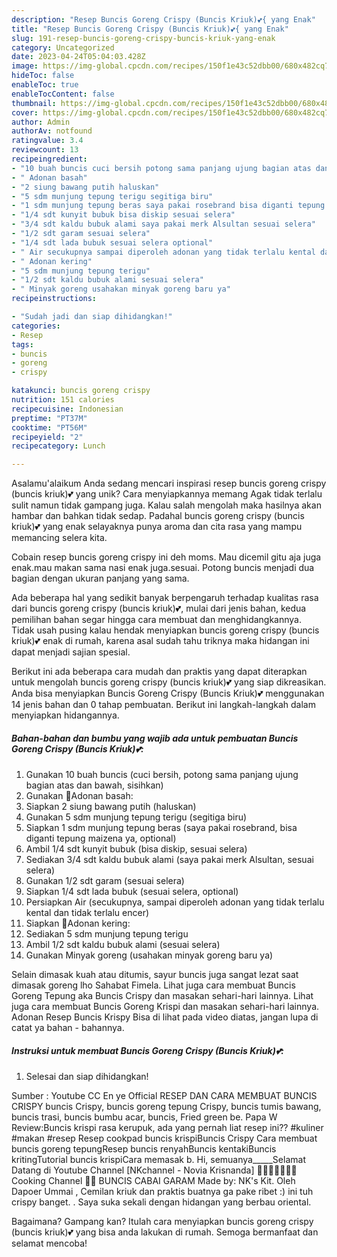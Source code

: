 ```yaml
---
description: "Resep Buncis Goreng Crispy (Buncis Kriuk)💕{ yang Enak"
title: "Resep Buncis Goreng Crispy (Buncis Kriuk)💕{ yang Enak"
slug: 191-resep-buncis-goreng-crispy-buncis-kriuk-yang-enak
category: Uncategorized
date: 2023-04-24T05:04:03.428Z
image: https://img-global.cpcdn.com/recipes/150f1e43c52dbb00/680x482cq70/buncis-goreng-crispy-buncis-kriuk-foto-resep-utama.jpg
hideToc: false
enableToc: true
enableTocContent: false
thumbnail: https://img-global.cpcdn.com/recipes/150f1e43c52dbb00/680x482cq70/buncis-goreng-crispy-buncis-kriuk-foto-resep-utama.jpg
cover: https://img-global.cpcdn.com/recipes/150f1e43c52dbb00/680x482cq70/buncis-goreng-crispy-buncis-kriuk-foto-resep-utama.jpg
author: Admin
authorAv: notfound
ratingvalue: 3.4
reviewcount: 13
recipeingredient:
- "10 buah buncis cuci bersih potong sama panjang ujung bagian atas dan bawah sisihkan"
- " Adonan basah"
- "2 siung bawang putih haluskan"
- "5 sdm munjung tepung terigu segitiga biru"
- "1 sdm munjung tepung beras saya pakai rosebrand bisa diganti tepung maizena ya optional"
- "1/4 sdt kunyit bubuk bisa diskip sesuai selera"
- "3/4 sdt kaldu bubuk alami saya pakai merk Alsultan sesuai selera"
- "1/2 sdt garam sesuai selera"
- "1/4 sdt lada bubuk sesuai selera optional"
- " Air secukupnya sampai diperoleh adonan yang tidak terlalu kental dan tidak terlalu encer"
- " Adonan kering"
- "5 sdm munjung tepung terigu"
- "1/2 sdt kaldu bubuk alami sesuai selera"
- " Minyak goreng usahakan minyak goreng baru ya"
recipeinstructions:

- "Sudah jadi dan siap dihidangkan!"
categories:
- Resep
tags:
- buncis
- goreng
- crispy

katakunci: buncis goreng crispy 
nutrition: 151 calories
recipecuisine: Indonesian
preptime: "PT37M"
cooktime: "PT56M"
recipeyield: "2"
recipecategory: Lunch

---
```



Asalamu'alaikum Anda sedang mencari inspirasi resep buncis goreng crispy (buncis kriuk)💕 yang unik? Cara menyiapkannya memang Agak tidak terlalu sulit namun tidak gampang juga. Kalau salah mengolah maka hasilnya akan hambar dan bahkan tidak sedap. Padahal buncis goreng crispy (buncis kriuk)💕 yang enak selayaknya punya aroma dan cita rasa yang mampu memancing selera kita.


Cobain resep buncis goreng crispy ini deh moms. Mau dicemil gitu aja juga enak.mau makan sama nasi enak juga.sesuai. Potong buncis menjadi dua bagian dengan ukuran panjang yang sama.

Ada beberapa hal yang sedikit banyak berpengaruh terhadap kualitas rasa dari buncis goreng crispy (buncis kriuk)💕, mulai dari jenis bahan, kedua pemilihan bahan segar hingga cara membuat dan menghidangkannya. Tidak usah pusing kalau hendak menyiapkan buncis goreng crispy (buncis kriuk)💕 enak di rumah, karena asal sudah tahu triknya maka hidangan ini dapat menjadi sajian spesial.


Berikut ini ada beberapa cara mudah dan praktis yang dapat diterapkan untuk mengolah buncis goreng crispy (buncis kriuk)💕 yang siap dikreasikan. Anda bisa menyiapkan Buncis Goreng Crispy (Buncis Kriuk)💕 menggunakan 14 jenis bahan dan 0 tahap pembuatan. Berikut ini langkah-langkah dalam menyiapkan hidangannya.

<!--inarticleads1-->

##### Bahan-bahan dan bumbu yang wajib ada untuk pembuatan Buncis Goreng Crispy (Buncis Kriuk)💕:

1. Gunakan 10 buah buncis (cuci bersih, potong sama panjang ujung bagian atas dan bawah, sisihkan)
1. Gunakan  💞Adonan basah:
1. Siapkan 2 siung bawang putih (haluskan)
1. Gunakan 5 sdm munjung tepung terigu (segitiga biru)
1. Siapkan 1 sdm munjung tepung beras (saya pakai rosebrand, bisa diganti tepung maizena ya, optional)
1. Ambil 1/4 sdt kunyit bubuk (bisa diskip, sesuai selera)
1. Sediakan 3/4 sdt kaldu bubuk alami (saya pakai merk Alsultan, sesuai selera)
1. Gunakan 1/2 sdt garam (sesuai selera)
1. Siapkan 1/4 sdt lada bubuk (sesuai selera, optional)
1. Persiapkan  Air (secukupnya, sampai diperoleh adonan yang tidak terlalu kental dan tidak terlalu encer)
1. Siapkan  💞Adonan kering:
1. Sediakan 5 sdm munjung tepung terigu
1. Ambil 1/2 sdt kaldu bubuk alami (sesuai selera)
1. Gunakan  Minyak goreng (usahakan minyak goreng baru ya)


Selain dimasak kuah atau ditumis, sayur buncis juga sangat lezat saat dimasak goreng lho Sahabat Fimela. Lihat juga cara membuat Buncis Goreng Tepung aka Buncis Crispy dan masakan sehari-hari lainnya. Lihat juga cara membuat Buncis Goreng Krispi dan masakan sehari-hari lainnya. Adonan Resep Buncis Krispy Bisa di lihat pada video diatas, jangan lupa di catat ya bahan - bahannya. 

<!--inarticleads2-->

##### Instruksi untuk membuat Buncis Goreng Crispy (Buncis Kriuk)💕:


1. Selesai dan siap dihidangkan!

Sumber : Youtube CC En ye Official RESEP DAN CARA MEMBUAT BUNCIS CRISPY buncis Crispy, buncis goreng tepung Crispy, buncis tumis bawang, buncis trasi, buncis bumbu acar, buncis, Fried green be. Papa W Review:Buncis krispi rasa kerupuk, ada yang pernah liat resep ini?? #kuliner #makan #resep Resep cookpad buncis krispiBuncis Crispy Cara membuat buncis goreng tepungResep buncis renyahBuncis kentakiBuncis kritingTutorial buncis krispiCara memasak b. Hi, semuanya_____Selamat Datang di Youtube Channel [NKchannel - Novia Krisnanda] 🥘🍜🥙🍱🍹👩‍🍳 Cooking Channel 👩‍🍳 BUNCIS CABAI GARAM Made by: NK&#39;s Kit. Oleh Dapoer Ummai , Cemilan kriuk dan praktis buatnya ga pake ribet :) ini tuh crispy banget. . Saya suka sekali dengan hidangan yang berbau oriental. 

Bagaimana? Gampang kan? Itulah cara menyiapkan buncis goreng crispy (buncis kriuk)💕 yang bisa anda lakukan di rumah. Semoga bermanfaat dan selamat mencoba!
